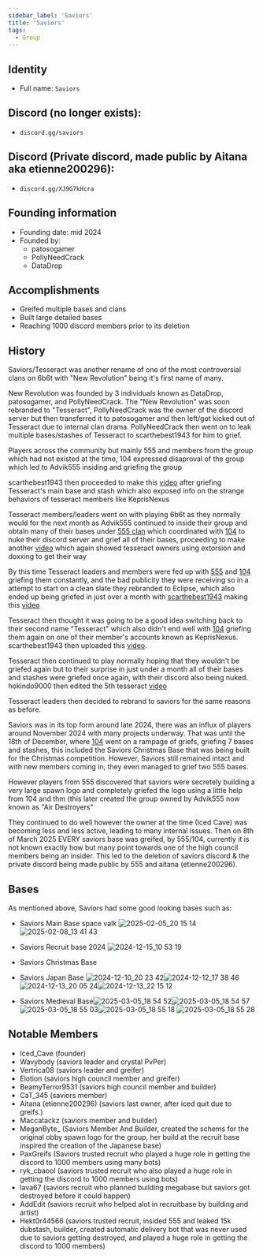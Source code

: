```yaml
---
sidebar_label: 'Saviors'
title: 'Saviors'
tags:
  - Group
---
```

## Identity
* Full name: `Saviors` 
## Discord (no longer exists):
* `discord.gg/saviors`
## Discord (Private discord, made public by Aitana aka etienne200296):
* `discord.gg/XJ9G7kHcra`
## Founding information
* Founding date: mid 2024
* Founded by: 
  * patosogamer
  * PollyNeedCrack
  * DataDrop
## Accomplishments
- Greifed multiple bases and clans
- Built large detailed bases
- Reaching 1000 discord members prior to its deletion
## History
Saviors/Tesseract was another rename of one of the most controversial clans on 6b6t with "New Revolution" being it's first name of many. 

New Revolution was founded by 3 individuals known as DataDrop, patosogamer, and PollyNeedCrack. The "New Revolution" was soon rebranded to "Tesseract", PollyNeedCrack was the owner of the discord server but then transferred it to patosogamer and then left/got kicked out of Tesseract due to internal clan drama. PollyNeedCrack then went on to leak multiple bases/stashes of Tesseract to scarthebest1943 for him to grief.

Players across the community but mainly 555 and members from the group which had not existed at the time, 104 expressed disaproval of the group which led to Advik555 insiding and griefing the group

scarthebest1943 then proceeded to make this [video](https://youtu.be/FI5ZHRTy6kk?si=vOoA1Glm69BAPUn8) after griefing Tesseract's main base and stash which also exposed info on the strange behaviors of tesseract members like KeprisNexus

Tesseract members/leaders went on with playing 6b6t as they normally would for the next month as Advik555 continued to inside their group and obtain many of their bases under [555 clan](./555) which coordinated with [104](./104) to nuke their discord server and grief all of their bases, proceeding to make another [video](https://youtu.be/gfk33GHCQKU?si=hbUaI37SUaD7I77N) which again showed tesseract owners using extorsion and doxxing to get their way

By this time Tesseract leaders and members were fed up with [555](https://6b6t-wiki.vercel.app/groups/555) and [104](https://6b6t-wiki.vercel.app/Groups/104) griefing them constantly, and the bad publicity they were receiving so in a attempt to start on a clean slate they rebranded to Eclipse, which also ended up being griefed in just over a month with [scarthebest1943](https://placeholder.org) making this [video](https://youtu.be/cweJk6zupDY?si=uuDQTVaEEu4M36kC)

Tesseract then thought it was going to be a good idea switching back to their second name "Tesseract" which also didn't end well with [104](./104) griefing them again on one of their member's accounts known as KeprisNexus. scarthebest1943 then uploaded this [video](https://youtu.be/YORdPtE0aN0?si=pd_XpCzLZMYj0_CV).

Tesseract then continued to play normally hoping that they wouldn't be griefed again but to their surprise in just under a month all of their bases and stashes were griefed once again, with their discord also being nuked. hokindo9000 then edited the 5th tesseract [video](https://youtu.be/b5GKXLeJRis?si=eYCKsArLkHNHMtZv)

Tesseract leaders then decided to rebrand to saviors for the same reasons as before.

Saviors was in its top form around late 2024, there was an influx of players around November 2024 with many projects underway. That was until the 18th of December, where [104](./104) went on a rampage of griefs, griefing 7 bases and stashes, this included the Saviors Christmas Base that was being built for the Christmas competition. However, Saviors still remained intact and with new members coming in, they even managed to grief two 555 bases. 

However players from 555 discovered that saviors were secretely building a very large spawn logo and completely griefed the logo using a little help from 104 and thm (this later created the group owned by Advik555 now known as "Air Destroyers"

They continued to do well however the owner at the time (Iced Cave) was becoming less and less active, leading to many internal issues. Then on 8th of March 2025 EVERY saviors base was greifed, by 555/104, currently it is not known exactly how but many point towards one of the high council members being an insider. This led to the deletion of saviors discord & the private discord being made public by 555 and aitana (etienne200296).


## Bases
As mentioned above, Saviors had some good looking bases such as:
- Saviors Main Base space valk ![2025-02-05_20 15 14](https://github.com/user-attachments/assets/93bdc266-ebee-43db-a68e-800e7bb92e76)![2025-02-08_13 41 43](https://github.com/user-attachments/assets/82984941-2f39-4380-bf15-d6b7caa74c76)


- Saviors Recruit base 2024 ![2024-12-15_10 53 19](https://github.com/user-attachments/assets/e20465d0-7dc0-4367-9959-ff2d60a780ec)

- Saviors Christmas Base
- Saviors Japan Base ![2024-12-10_20 23 42](https://github.com/user-attachments/assets/93e8ed4e-b2bc-48e8-8cad-2704084924d8)![2024-12-12_17 38 46](https://github.com/user-attachments/assets/5bfe086a-91f5-43df-92e7-8360aeda04ed)![2024-12-13_20 05 24](https://github.com/user-attachments/assets/7f134d5d-11d0-4d0a-9536-cfe81cabea18)![2024-12-13_22 15 12](https://github.com/user-attachments/assets/c8020540-0a44-448b-89b0-ea58149f76c2)




- Saviors Medieval Base![2025-03-05_18 54 52](https://github.com/user-attachments/assets/493f0e81-77aa-49e1-b449-7d012d4bfd78)![2025-03-05_18 54 57](https://github.com/user-attachments/assets/855506c9-3e2b-4f4b-9623-462be0f6fa1c)![2025-03-05_18 55 03](https://github.com/user-attachments/assets/cfe95392-5d42-4c2a-b59a-5c2530a36baa)![2025-03-05_18 55 18](https://github.com/user-attachments/assets/ed2cda30-c5d9-4a39-9083-f422a1ec5e78) ![2025-03-05_18 55 28](https://github.com/user-attachments/assets/548f428a-35b8-478c-a21c-ebc5d13ec312)



## Notable Members
- Iced_Cave (founder)
- Wavybody (saviors leader and crystal PvPer)
- Vertrica08 (saviors leader and greifer)
- Elotion (saviors high council member and greifer)
- BeamyTerror9531 (saviors high council member and builder)
- CaT_345 (saviors member)
- Aitana (etienne200296) (saviors last owner, after iced quit due to greifs.)
- Maccatackz (saviors member and builder)
- MeganByte_ (Saviors Member And Builder, created the schems for the original obby spawn logo for the group, her build at the recruit base inspired the creation of the Japanese base)
- PaxGreifs (Saviors trusted recruit who played a huge role in getting the discord to 1000 members using many bots)
- ryk_cbaool (saviors trusted recruit who also played a huge role in getting the discord to 1000 members using bots)
- lava67 (saviors recruit who planned building megabase but saviors got destroyed before it could happen)
- AddEdit (saviors recruit who helped alot in recruitbase by building and artist)
- Hekt0r44566 (saviors trusted recruit, insided 555 and leaked 15k dubstash, builder, created automatic delivery bot that was never used due to saviors getting destroyed, and played a huge role in getting the discord to 1000 members)
  

